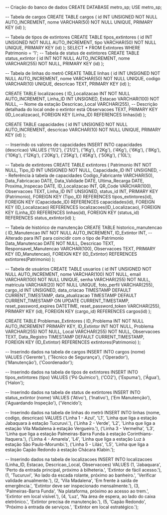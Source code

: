-- Criação do banco de dados
CREATE DATABASE metro_sp;
USE metro_sp;

-- Tabela de cargos
CREATE TABLE cargos (
    id INT UNSIGNED NOT NULL AUTO_INCREMENT,
    nome VARCHAR(50) NOT NULL UNIQUE,
    PRIMARY KEY (id)
);

-- Tabela de tipos de extintores
CREATE TABLE tipos_extintores (
    id INT UNSIGNED NOT NULL AUTO_INCREMENT,
    tipo VARCHAR(50) NOT NULL UNIQUE,
    PRIMARY KEY (id)
);
SELECT * FROM Extintores WHERE Patrimonio = '1';
-- Tabela de status de extintores
CREATE TABLE status_extintor (
    id INT NOT NULL AUTO_INCREMENT,
    nome VARCHAR(255) NOT NULL,
    PRIMARY KEY (id)
);

-- Tabela de linhas do metrô
CREATE TABLE linhas (
    id INT UNSIGNED NOT NULL AUTO_INCREMENT,
    nome VARCHAR(50) NOT NULL UNIQUE,
    codigo VARCHAR(10) UNIQUE,
    descricao TEXT,
    PRIMARY KEY (id)
);


CREATE TABLE localizacoes (
    ID_Localizacao INT NOT NULL AUTO_INCREMENT,
    Linha_ID INT UNSIGNED,
    Estacao VARCHAR(100) NOT NULL,  -- Nome da estação
    Descricao_Local VARCHAR(255),     -- Descrição detalhada do local onde o extintor está
    Observacoes TEXT,
    PRIMARY KEY (ID_Localizacao),
    FOREIGN KEY (Linha_ID) REFERENCES linhas(id)
);

CREATE TABLE capacidades (
    id INT UNSIGNED NOT NULL AUTO_INCREMENT,
    descricao VARCHAR(10) NOT NULL UNIQUE,
    PRIMARY KEY (id)
);

-- Inserindo os valores de capacidades
INSERT INTO capacidades (descricao)
VALUES 
    ('11/2'),
    ('21/2'),
    ('1Kg'),
    ('2Kg'),
    ('4Kg'),
    ('6Kg'),
    ('8Kg'),
    ('10Kg'),
    ('12Kg'),
    ('20Kg'),
    ('25Kg'),
    ('45Kg'),
    ('50Kg'),
    ('10L');


-- Tabela de extintores
CREATE TABLE extintores (
    Patrimonio INT NOT NULL,
    Tipo_ID INT UNSIGNED NOT NULL,
    Capacidade_ID INT UNSIGNED, -- Referência à tabela de capacidades
    Codigo_Fabricante VARCHAR(50),
    Data_Fabricacao DATE,
    Data_Validade DATE,
    Ultima_Recarga DATE,
    Proxima_Inspecao DATE,
    ID_Localizacao INT,
    QR_Code VARCHAR(100),
    Observacoes TEXT,
    Linha_ID INT UNSIGNED,
    status_id INT,
    PRIMARY KEY (Patrimonio),
    FOREIGN KEY (Tipo_ID) REFERENCES tipos_extintores(id),
    FOREIGN KEY (Capacidade_ID) REFERENCES capacidades(id),
    FOREIGN KEY (ID_Localizacao) REFERENCES localizacoes(ID_Localizacao),
    FOREIGN KEY (Linha_ID) REFERENCES linhas(id),
    FOREIGN KEY (status_id) REFERENCES status_extintor(id)
);


-- Tabela de histórico de manutenção
CREATE TABLE historico_manutencao (
    ID_Manutencao INT NOT NULL AUTO_INCREMENT,
    ID_Extintor INT,  -- Alterado para INT para coincidir com o tipo de Patrimonio
    Data_Manutencao DATE NOT NULL,
    Descricao TEXT,
    Responsavel_Manutencao VARCHAR(100),
    Observacoes TEXT,
    PRIMARY KEY (ID_Manutencao),
    FOREIGN KEY (ID_Extintor) REFERENCES extintores(Patrimonio)
);

-- Tabela de usuários
CREATE TABLE usuarios (
    id INT UNSIGNED NOT NULL AUTO_INCREMENT,
    nome VARCHAR(100) NOT NULL,
    email VARCHAR(100) NOT NULL UNIQUE,
    senha VARCHAR(255) NOT NULL,
    matricula VARCHAR(20) NOT NULL UNIQUE,
    foto_perfil VARCHAR(255),
    cargo_id INT UNSIGNED,
    data_criacao TIMESTAMP DEFAULT CURRENT_TIMESTAMP,
    data_atualizacao TIMESTAMP DEFAULT CURRENT_TIMESTAMP ON UPDATE CURRENT_TIMESTAMP,
    reset_password_expires DATETIME,
    reset_password_token VARCHAR(255),
    PRIMARY KEY (id),
    FOREIGN KEY (cargo_id) REFERENCES cargos(id)
);

CREATE TABLE Problemas_Extintores (
    ID_Problema INT NOT NULL AUTO_INCREMENT PRIMARY KEY,
    ID_Extintor INT NOT NULL,
    Problema VARCHAR(255) NOT NULL,
    Local VARCHAR(255) NOT NULL,
    Observacoes TEXT,
    Data_Registro TIMESTAMP DEFAULT CURRENT_TIMESTAMP,
    FOREIGN KEY (ID_Extintor) REFERENCES extintores(Patrimonio)
);

-- Inserindo dados na tabela de cargos
INSERT INTO cargos (nome) VALUES 
('Gerente'),
('Técnico de Segurança'),
('Operador'),
('Manutenção'),
('Coordenador');

-- Inserindo dados na tabela de tipos de extintores
INSERT INTO tipos_extintores (tipo) VALUES 
('Pó Químico'),
('CO2'),
('Espuma'),
('Água'),
('Halon');

-- Inserindo dados na tabela de status de extintores
INSERT INTO status_extintor (nome) VALUES 
('Ativo'),
('Inativo'),
('Em Manutenção'),
('Aguardando Inspeção'),
('Vencido');

-- Inserindo dados na tabela de linhas do metrô
INSERT INTO linhas (nome, codigo, descricao) VALUES 
('Linha 1 - Azul', 'L1', 'Linha que liga a estação Jabaquara à estação Tucuruvi.'),
('Linha 2 - Verde', 'L2', 'Linha que liga a estação Vila Madalena à estação Vergueiro.'),
('Linha 3 - Vermelha', 'L3', 'Linha que liga a estação Palmeiras-Barra Funda à estação Corinthians-Itaquera.'),
('Linha 4 - Amarela', 'L4', 'Linha que liga a estação Luz à estação São Paulo-Morumbi.'),
('Linha 5 - Lilás', 'L5', 'Linha que liga a estação Capão Redondo à estação Chácara Klabin.');

-- Inserindo dados na tabela de localizacoes
INSERT INTO localizacoes (Linha_ID, Estacao, Descricao_Local, Observacoes) VALUES 
(1, 'Jabaquara', 'Perto da entrada principal, próximo à bilheteria.', 'Extintor de fácil acesso.'),
(1, 'Tucuruvi', 'Ao lado da escada rolante, próximo ao banheiro.', 'Verificar validade anualmente.'),
(2, 'Vila Madalena', 'Em frente à saída de emergência.', 'Extintor deve ser inspecionado mensalmente.'),
(3, 'Palmeiras-Barra Funda', 'Na plataforma, próximo ao acesso ao trem.', 'Extintor em local visível.'),
(4, 'Luz', 'Na área de espera, ao lado do caixa eletrônico.', 'Extintor precisa de manutenção.'),
(5, 'Capão Redondo', 'Próximo à entrada de serviços.', 'Extintor em local estratégico.');



